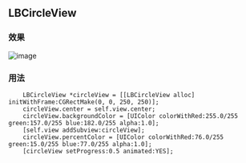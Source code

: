 ## LBCircleView

### 效果

![image](http://ww1.sinaimg.cn/large/9f1201f5jw1eydkouyyrog208m0e840o.gif)

### 用法

```
    LBCircleView *circleView = [[LBCircleView alloc] initWithFrame:CGRectMake(0, 0, 250, 250)];
    circleView.center = self.view.center;
    circleView.backgroundColor = [UIColor colorWithRed:255.0/255 green:157.0/255 blue:182.0/255 alpha:1.0];
    [self.view addSubview:circleView];
    circleView.percentColor = [UIColor colorWithRed:76.0/255 green:15.0/255 blue:77.0/255 alpha:1.0];
    [circleView setProgress:0.5 animated:YES];
```